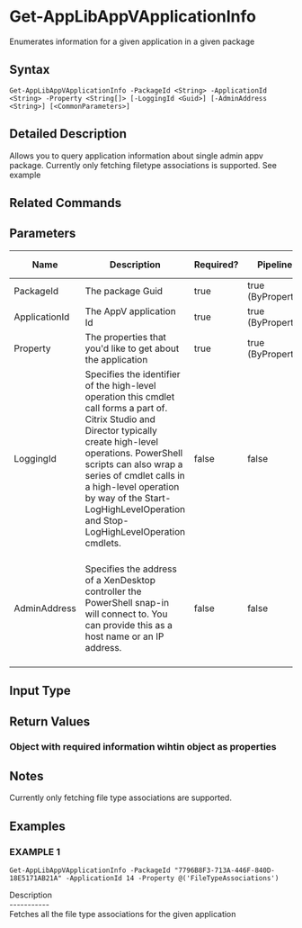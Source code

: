﻿# Get-AppLibAppVApplicationInfo

   Enumerates information for a given application in a given package

## Syntax
```
Get-AppLibAppVApplicationInfo -PackageId <String> -ApplicationId <String> -Property <String[]> [-LoggingId <Guid>] [-AdminAddress <String>] [<CommonParameters>]
```

## Detailed Description
   Allows you to query application information about single admin appv package. Currently only fetching filetype associations is supported. See example

## Related Commands
## Parameters

| Name   | Description | Required? | Pipeline Input | Default Value |
| --- | --- | --- | --- | --- |
| PackageId | The package Guid | true | true (ByPropertyName) |  |
| ApplicationId | The AppV application Id | true | true (ByPropertyName) |  |
| Property | The properties that you'd like to get about the application | true | true (ByPropertyName) |  |
| LoggingId | Specifies the identifier of the high-level operation this cmdlet call forms a part of. Citrix Studio and Director typically create high-level operations. PowerShell scripts can also wrap a series of cmdlet calls in a high-level operation by way of the Start-LogHighLevelOperation and Stop-LogHighLevelOperation cmdlets. | false | false |  |
| AdminAddress | Specifies the address of a XenDesktop controller the PowerShell snap-in will connect to. You can provide this as a host name or an IP address. | false | false | Localhost. Once a value is provided by any cmdlet, this value becomes the default. |

## Input Type
### 
   
## Return Values
### Object with required information wihtin object as properties
   ## Notes
   Currently only fetching file type associations are supported.
## Examples

### EXAMPLE 1
```
Get-AppLibAppVApplicationInfo -PackageId "7796B8F3-713A-446F-840D-18E5171AB21A" -ApplicationId 14 -Property @('FileTypeAssociations')
```
   Description<br>-----------<br>Fetches all the file type associations for the given application
